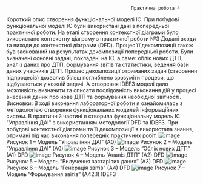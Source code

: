                                                   Практична робота 4
Короткий опис створення функціональної моделі ІС.
При побудові функціональної моделі ІС були використані дані з попередньої практичної роботи. На етапі створення контекстної діаграми було використано контекстну діаграму з практичної роботи №3 Додані входи та виходи до контекстної діаграми (DFD). Процес її декомпозиції також був заснований на результатах декомпозиції попередньої роботи.
Були визначені основні задачі, покладені на ІС, а саме: облік нових ДТП, аналіз даних про ДТП, формування звітів та статистики, ведення бази даних учасників ДТП. Процес декомпозиції отриманих задач (створення підпроцесів) дозволив більш поглиблено зрозуміти процеси, що відбуваються у кожній задачі. А створення IDEF3 моделі дало можливість визначити та описати послідовність виконання дій у процесі внесення даних про нове ДТП та формування необхідної звітності.
Висновки:
В ході виконання лабораторної роботи я ознайомилась з методологією створення функціональних моделей інформаційних систем. В практичній частині я створила функціональну модель ІС "Управління ДАІ" з використанням методології DFD та IDEF3. При побудові контекстної діаграми та її декомпозиції я використала знання, отримані під час виконання попередніх практичних робіт.
  ![image](https://github.com/user-attachments/assets/86b8fa65-05e5-4f79-a4fc-99fd7592be90)
Рисунок 1 – Модель ”Управління ДАІ” (А0)
 ![image](https://github.com/user-attachments/assets/5ba156f2-3ac3-462c-82b4-adfa109e1472)
Рисунок 2 – Модель ”Управління ДАІ” (А0)
![image](https://github.com/user-attachments/assets/deb8a2dc-7b6b-4f19-b6c3-71c70e8de6a7)
Рисунок 3 – Модель ”Облік нових ДТП” (А1) DFD
 ![image](https://github.com/user-attachments/assets/912e5e35-9ce2-412c-a4f7-e6478c4ea527)
Рисунок 4 – Модель ”Аналіз ДТП” (А2) DFD
![image](https://github.com/user-attachments/assets/644b86c5-6a20-424b-88c9-79d0b2c409bf)
Рисунок 5 – Модель ”Вилучення застарілих даних” (А3) DFD
 ![image](https://github.com/user-attachments/assets/bdfe0e74-8471-42c9-80b8-becbfd6e4670)
Рисунок 6 – Модель ”Генерація звітів” (А4) DFD
![image](https://github.com/user-attachments/assets/0600e5bf-5947-4394-9636-eaee07768bcb)
Рисунок 7 – Модель ”Формування звітів” (А42.1) ІDEF3


